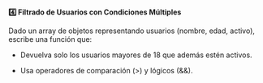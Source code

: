 <strong>4️⃣ Filtrado de Usuarios con Condiciones Múltiples</strong>

Dado un array de objetos representando usuarios (nombre, edad, activo), escribe una función que:

- Devuelva solo los usuarios mayores de 18 que además estén activos.

- Usa operadores de comparación (>) y lógicos (&&).
